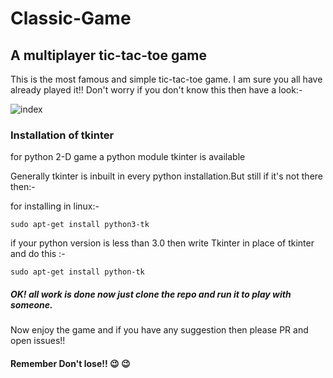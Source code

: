 # Classic-Game
## A multiplayer tic-tac-toe game

This is the most famous and simple tic-tac-toe game.
I am sure you all have already played it!!
Don't worry if you don't know this then have a look:-

![index](https://user-images.githubusercontent.com/42652941/50417765-1a1b9f80-084e-11e9-81ca-f79b77b2589c.png)

### Installation of tkinter
for python 2-D game a python module tkinter is available

Generally tkinter is inbuilt in every python installation.But still if it's not there then:-

for installing in linux:-

`sudo apt-get install python3-tk`

if your python version is less than 3.0 then write Tkinter in place of tkinter
and do this :-

`sudo apt-get install python-tk`

##### OK! all work  is done now  just clone the repo and run it to play with someone.

Now enjoy the game and if you have any suggestion then please PR and open issues!!


#### Remember Don't lose!! :wink: :wink:
